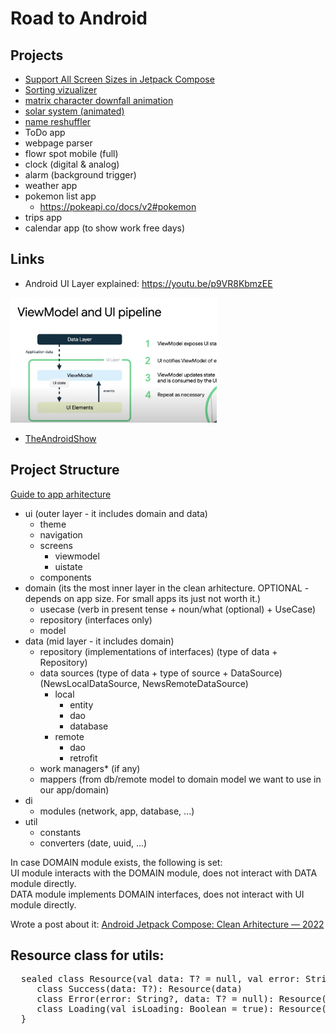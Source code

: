 # Road to Android

## Projects
  
- [Support All Screen Sizes in Jetpack Compose](https://github.com/zprima/compose-adaptive)
- [Sorting vizualizer](https://github.com/zprima/compose-sorting-visualizer)
- [matrix character downfall animation](https://github.com/zprima/compose-matrix)
- [solar system (animated)](https://github.com/zprima/compose-solar-system)
- [name reshuffler](https://github.com/zprima/compose-name-reshuffle)
- ToDo app
- webpage parser
- flowr spot mobile (full)
- clock (digital & analog)
- alarm (background trigger)
- weather app
- pokemon list app
  - https://pokeapi.co/docs/v2#pokemon
- trips app
- calendar app (to show work free days)
   
## Links
- Android UI Layer explained: https://youtu.be/p9VR8KbmzEE

<img src="vm_as_state_holder.png" height="200px" />

- [TheAndroidShow](https://www.youtube.com/hashtag/theandroidshow)

## Project Structure
[Guide to app arhitecture](https://developer.android.com/jetpack/guide)

- ui (outer layer - it includes domain and data)
  - theme
  - navigation
  - screens
    - viewmodel
    - uistate
  - components
- domain (its the most inner layer in the clean arhitecture. OPTIONAL - depends on app size. For small apps its just not worth it.)
  - usecase (verb in present tense + noun/what (optional) + UseCase)
  - repository (interfaces only)
  - model
- data (mid layer - it includes domain) 
  - repository (implementations of interfaces) (type of data + Repository)
  - data sources (type of data + type of source + DataSource) (NewsLocalDataSource, NewsRemoteDataSource)
    - local
        - entity
        - dao
        - database
    - remote
        - dao
        - retrofit
  - work managers* (if any)
  - mappers (from db/remote model to domain model we want to use in our app/domain)
- di
  - modules (network, app, database, ...)
- util
  - constants
  - converters (date, uuid, ...)

In case DOMAIN module exists, the following is set:   
UI module interacts with the DOMAIN module, does not interact with DATA module directly.   
DATA module implements DOMAIN interfaces, does not interact with UI module directly.   

Wrote a post about it: [Android Jetpack Compose: Clean Arhitecture — 2022](https://anmagpie.medium.com/android-jetpack-compose-clean-arhitecture-2022-8ea280c91fd5)
   
## Resource class for utils:
<pre>
  sealed class Resource<T>(val data: T? = null, val error: String? = null){   
     class Success<T>(data: T?): Resource<T>(data)   
     class Error<T>(error: String?, data: T? = null): Resource<T>(data, error)   
     class Loading<T>(val isLoading: Boolean = true): Resource<T>(null)
  }
</pre>

